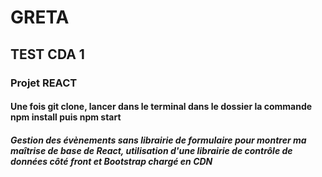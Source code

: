 # GRETA

## TEST CDA 1

### Projet REACT
#### Une fois git clone, lancer dans le terminal dans le dossier la commande npm install puis npm start

##### Gestion des évènements sans librairie de formulaire pour montrer ma maîtrise de base de React, utilisation d'une librairie de contrôle de données côté front et  Bootstrap chargé en CDN 
